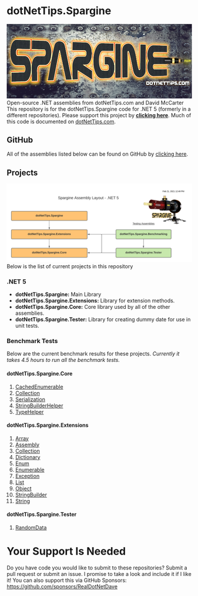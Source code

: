 # dotNetTips.Spargine
![](docs/graphics/Spargine%20-%202021%20-%20Logo%20Text@0.5x-METAL.png)
Open-source .NET assemblies from dotNetTips.com and David McCarter
This repository is for the dotNetTips.Spargine code for .NET 5 (formerly in a different repositories). Please support this project by <a href="https://github.com/sponsors/RealDotNetDave" target="_blank">**clicking here**</a>. 
Much of this code is documented on <a href="https://dotnettips.wordpress.com/category/open-source/spargine/" target="_blank">dotNetTips.com</a>.
## GitHub
All of the assemblies listed below can be found on GitHub by <a href="https://www.nuget.org/packages?q=spargine+dotnettips" target="_blank">clicking here</a>.
## Projects
![](docs/graphics/Spargine%20Assembly%20Layout.png)
Below is the list of current projects in this repository
### .NET 5
*  	**dotNetTips.Spargine:** Main Library
*   **dotNetTips.Spargine.Extensions:** Library for extension methods.
*   **dotNetTips.Spargine.Core:** Core library used by all of the other assemblies.
*   **dotNetTips.Spargine.Tester:** Library for creating dummy date for use in unit tests.
### Benchmark Tests
Below are the current benchmark results for these projects. *Currently it takes 4.5 hours to run all the benchmark tests.*
#### dotNetTips.Spargine.Core
1. <a href="https://github.com/RealDotNetDave/dotNetTips.Spargine/blob/main/docs/Benchmark%20Results/5/dotNetTips.Spargine.Core.BenchmarkTests.CachedEnumerableCollectionBenchmark-report-github.md" target="_blank">CachedEnumerable</a>
2. <a href="https://github.com/RealDotNetDave/dotNetTips.Spargine/blob/main/docs/Benchmark%20Results/5/dotNetTips.Spargine.Core.BenchmarkTests.CollectionCollectionBenchmark-report-github.md" target="_blank">Collection</a>
3. [Serialization](docs/Benchmark%20Results/5/dotNetTips.Spargine.Core.BenchmarkTests.Serialization.SerializationBenchmark-report-github.md)
3. <a href="https://github.com/RealDotNetDave/dotNetTips.Spargine/blob/main/docs/Benchmark%20Results/5/dotNetTips.Spargine.Core.BenchmarkTests.CollectionCollectionBenchmark-report-github.md" target="_blank">StringBuilderHelper</a>
4. <a href="https://github.com/RealDotNetDave/dotNetTips.Spargine/blob/main/docs/Benchmark%20Results/5/dotNetTips.Spargine.Core.BenchmarkTests.TypeHelperBenchmark-report-github.md" target="_blank">TypeHelper</a>
#### dotNetTips.Spargine.Extensions
1. <a href="https://github.com/RealDotNetDave/dotNetTips.Spargine/blob/main/docs/Benchmark%20Results/5/dotNetTips.Spargine.Extensions.BenchmarkTests.ArrayExtensionsCollectionBenchmark-report-github.md" target="_blank">Array</a>
1. [Assembly](docs/Benchmark%20Results/5/dotNetTips.Spargine.Extensions.BenchmarkTests.Extensions.AssemblyExtensionsBenchmark-report-github.md)
3. <a href="https://github.com/RealDotNetDave/dotNetTips.Spargine/blob/main/docs/Benchmark%20Results/5/dotNetTips.Spargine.Extensions.BenchmarkTests.CollectionExtensionsCollectionBenchmark-report-github.md" target="_blank">Collection</a>
4. <a href="https://github.com/RealDotNetDave/dotNetTips.Spargine/blob/main/docs/Benchmark%20Results/5/dotNetTips.Spargine.Extensions.BenchmarkTests.DictionaryExtensionsCollectionBenchmark-report-github.md" target="_blank">Dictionary</a>
5. <a href="https://github.com/RealDotNetDave/dotNetTips.Spargine/blob/main/docs/Benchmark%20Results/5/dotNetTips.Spargine.Extensions.BenchmarkTests.EnumExtensionsBenchmark-report-github.md" target="_blank">Enum</a>
6. <a href="https://github.com/RealDotNetDave/dotNetTips.Spargine/blob/main/docs/Benchmark%20Results/5/dotNetTips.Spargine.Extensions.BenchmarkTests.EnumerableExtensionsCollectionBenchmark-report-github.md" target="_blank">Enumerable</a>
7. <a href="https://github.com/RealDotNetDave/dotNetTips.Spargine/blob/main/docs/Benchmark%20Results/5/dotNetTips.Spargine.Extensions.BenchmarkTests.ExceptionExtensionsBenchmark-report-github.md" target="_blank">Exception</a>
8. <a href="https://github.com/RealDotNetDave/dotNetTips.Spargine/blob/main/docs/Benchmark%20Results/5/dotNetTips.Spargine.Extensions.BenchmarkTests.ListExtensionsCollectionBenchmark-report-github.md" target="_blank">List</a>
9. <a href="https://github.com/RealDotNetDave/dotNetTips.Spargine/blob/main/docs/Benchmark%20Results/5/dotNetTips.Spargine.Extensions.BenchmarkTests.ObjectExtensionsBenchmark-report-github.md" target="_blank">Object</a>
10. <a href="https://github.com/RealDotNetDave/dotNetTips.Spargine/blob/main/docs/Benchmark%20Results/5/dotNetTips.Spargine.Extensions.BenchmarkTests.StringBuilderExtensionsCounterBenchmark-report-github.md" target="_blank">StringBuilder</a>
11. <a href="https://github.com/RealDotNetDave/dotNetTips.Spargine/blob/main/docs/Benchmark%20Results/5/dotNetTips.Spargine.Extensions.BenchmarkTests.StringExtensionsCounterBenchmark-report-github.md" target="_blank">String</a>
#### dotNetTips.Spargine.Tester
1. <a href="https://github.com/RealDotNetDave/dotNetTips.Spargine/blob/main/docs/Benchmark%20Results/5/dotNetTips.Spargine.Extensions.BenchmarkTests.Tester.RandomDataBenchmark-report-github.md" target="_blank">RandomData</a>
# Your Support Is Needed
Do you have code you would like to submit to these repositories? Submit a pull request or submit an issue. I promise to take a look and include it if I like it! You can also support this via GitHub Sponsors: <a href="https://github.com/sponsors/RealDotNetDave" target="_blank">https://github.com/sponsors/RealDotNetDave</a>
